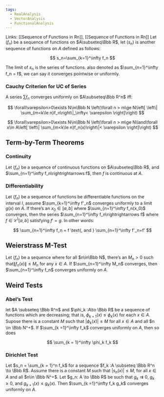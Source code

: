 ```yaml
---
tags:
  - RealAnalysis
  - VectorAnalysis
  - FunctionalAnalysis
---
```

Links: [[Sequence of Functions in Rn]], [[Sequence of Functions in Rn]]
Let $(f_n)$ be a sequence of functions on $A\subseteq\Bbb R$, let $(s_n)$ is another sequence of functions on $A$ defined as follows:

$$ s_n=\sum_{k=1}^\infty f_n $$

The limit of $s_n$ is the series of functions. also denoted as $\sum_{n=1}^\infty f_n = f$, we can say it converges pointwise or uniformly.
### Cauchy Criterion for UC of Series

A series $\sum f_n$ converges uniformly on $A\subseteq\Bbb R^n$ iff:

$$ \forall\varepsilon>0\exists N\in\Bbb N \left(\forall n > m\ge N\left[ \left\| \sum_{m<k\le n}f_n\right\|_\infty< \varepsilon \right]\right) $$

$$ \forall\varepsilon>0\exists N\in\Bbb N \left(\forall n > m\ge N\land\forall x\in A\left[ \left\| \sum_{m<k\le n}f_n(x)\right\|< \varepsilon \right]\right) $$
## Term-by-Term Theorems
### Continuity
Let $(f_n)$ be a sequence of continuous functions on $A\subseteq\Bbb R$, and $\sum_{n=1}^\infty f_n\rightrightarrows f$, then $f$ is continuous at $A$.
### Differentiability
Let $(f_n)$ be a sequence of functions be differentiable functions on the interval $I$, assume $\sum_{k=1}^\infty f'_n$ converges uniformly to a limit $g(x)$ on $A$. If there’s an $x_0\in[a,b]$ where $\sum_{n=1}^\infty f_n(x_0)$ converges, then the series $\sum_{n=1}^\infty f_n\rightrightarrows f$ where $f\in\mathcal{C}^1[a,b]$ satisfying $f'=g$. In other words:

$$ \sum_{n=1}^\infty f_n = f \text{, and } \sum_{n=1}^\infty f'_n=f' $$
## Weierstrass M-Test

Let $(f_n)$ be a sequence where for all $n\in\Bbb N$, there’s an $M_n >0$ such that$\|f_n(x)\| \le M_n$ for any $x\in A$. If $\sum_{n=1}^\infty M_n$ converges, then $\sum_{n=1}^\infty f_n$ converges uniformly on $A.$

## Weird Tests

### Abel’s Test
let $A \subseteq \Bbb R^n$ and $\phi_k :A\to \Bbb R$ be a sequence of functions which are decreasing; that is, ${\phi_{k+1}(x) \le \phi_k(x)}$ for each $x \in A$. Supose there is a constant $M$ such that ${|\phi_k(x)|\le M}$ for all $x \in A$ and all $n \in \Bbb N^+$. If $\sum_{k =1}^\infty f_k$ converges uniformly on $A$, then so does

$$ \sum_{k = 1}^\infty \phi_k f_k $$

### Dirichlet Test
Let $s_n = \sum_{k = 1}^n f_k$ for a sequence $f_k :A \subseteq \Bbb R^n \to \Bbb R$. Assume there is a constant $M$ such that $|s_n(x)| \le M$, for all $x \in A$ and all $n\in \Bbb N^+$. Let $g_n: A \to \Bbb R$ be such that ${g_k \rightrightarrows 0}$, $g_k \ge 0$, and $g_{k+1}(x) \le g_k(x)$. Then $\sum_{k =1}^\infty f_k g_k$ converges uniformly on $A$.

